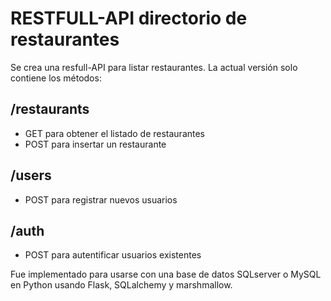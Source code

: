 # RESTFULL-API directorio de restaurantes
Se crea una resfull-API para listar restaurantes.
La actual versión solo contiene los métodos: 
## /restaurants
* GET para obtener el listado de restaurantes
* POST para insertar un restaurante
## /users
* POST para registrar nuevos usuarios
## /auth
* POST para autentificar usuarios existentes

Fue implementado para usarse con una base de datos SQLserver o MySQL en Python usando Flask, SQLalchemy y marshmallow.